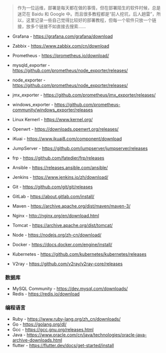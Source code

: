 > 作为一位运维，部署是每天都在做的事情，但在部署陌生的软件时候，总是迷茫在 Baidu 和 Google 中。而且很多教程都是“前人挖坑，后人趟雷”，所以，这里记录一些自己觉得比较好的部署教程，但每一个软件只放一个链接，放多个链接不如直接去搜索......

* Grafana - https://grafana.com/grafana/download
* Zabbix - https://www.zabbix.com/cn/download
* Prometheus - https://prometheus.io/download/
* mysqld_exporter - https://github.com/prometheus/node_exporter/releases/
* node_exporter - https://github.com/prometheus/node_exporter/releases/
* jmx_exporter - https://github.com/prometheus/jmx_exporter/releases/
* windows_exporter - https://github.com/prometheus-community/windows_exporter/releases

* Linux Kernerl - https://www.kernel.org/
* Openwrt - https://downloads.openwrt.org/releases/
* iKuai - https://www.ikuai8.com/component/download
* JumpServer - https://github.com/jumpserver/jumpserver/releases
* frp - https://github.com/fatedier/frp/releases

* Ansible - https://releases.ansible.com/ansible/
* Jenkins - https://www.jenkins.io/zh/download/
* Git - https://github.com/git/git/releases
* GitLab - https://about.gitlab.com/install/
* Maven - https://archive.apache.org/dist/maven/maven-3/

* Nginx - http://nginx.org/en/download.html
* Tomcat - https://archive.apache.org/dist/tomcat/
* Node - https://nodejs.org/zh-cn/download/


* Docker - https://docs.docker.com/engine/install/
* Kubernetes - https://github.com/kubernetes/kubernetes/releases
* V2ray - https://github.com/v2ray/v2ray-core/releases

### 数据库
*  MySQL Community -  https://dev.mysql.com/downloads/
* Redis - https://redis.io/download

### 编程语言
* Ruby - https://www.ruby-lang.org/zh_cn/downloads/
* Go - https://golang.org/dl/
* Gcc - https://gcc.gnu.org/releases.html
* Java - https://www.oracle.com/cn/java/technologies/oracle-java-archive-downloads.html
* flutter - https://flutter.dev/docs/get-started/install
